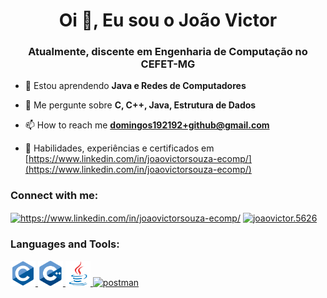 <h1 align="center">Oi 👋, Eu sou o João Victor</h1>
<h3 align="center">Atualmente, discente em Engenharia de Computação no CEFET-MG</h3>

- 🌱 Estou aprendendo **Java e Redes de Computadores**

- 💬 Me pergunte sobre **C, C++, Java, Estrutura de Dados**

- 📫 How to reach me **domingos192192+github@gmail.com**

- 📄 Habilidades, experiências e certificados em [https://www.linkedin.com/in/joaovictorsouza-ecomp/](https://www.linkedin.com/in/joaovictorsouza-ecomp/)

<h3 align="left">Connect with me:</h3>
<p align="left">
<a href="https://linkedin.com/in/joaovictorsouza-ecomp/" target="blank"><img align="center" src="https://raw.githubusercontent.com/rahuldkjain/github-profile-readme-generator/master/src/images/icons/Social/linked-in-alt.svg" alt="https://www.linkedin.com/in/joaovictorsouza-ecomp/" height="30" width="40" /></a>
<a href="https://instagram.com/joaovictor.5626" target="blank"><img align="center" src="https://raw.githubusercontent.com/rahuldkjain/github-profile-readme-generator/master/src/images/icons/Social/instagram.svg" alt="joaovictor.5626" height="30" width="40" /></a>
</p>

<h3 align="left">Languages and Tools:</h3>
<p align="left"> <a href="https://www.cprogramming.com/" target="_blank" rel="noreferrer"> <img src="https://raw.githubusercontent.com/devicons/devicon/master/icons/c/c-original.svg" alt="c" width="40" height="40"/> </a> <a href="https://www.w3schools.com/cpp/" target="_blank" rel="noreferrer"> <img src="https://raw.githubusercontent.com/devicons/devicon/master/icons/cplusplus/cplusplus-original.svg" alt="cplusplus" width="40" height="40"/> </a> <a href="https://www.java.com" target="_blank" rel="noreferrer"> <img src="https://raw.githubusercontent.com/devicons/devicon/master/icons/java/java-original.svg" alt="java" width="40" height="40"/> </a> <a href="https://postman.com" target="_blank" rel="noreferrer"> <img src="https://www.vectorlogo.zone/logos/getpostman/getpostman-icon.svg" alt="postman" width="40" height="40"/> </a> </p>


<!--
**John5626/John5626** is a ✨ _special_ ✨ repository because its `README.md` (this file) appears on your GitHub profile.

Here are some ideas to get you started:

- 🔭 I’m currently working on ...
- 🌱 I’m currently learning ...
- 👯 I’m looking to collaborate on ...
- 🤔 I’m looking for help with ...
- 💬 Ask me about ...
- 📫 How to reach me: ...
- 😄 Pronouns: ...
- ⚡ Fun fact: ...
-->
